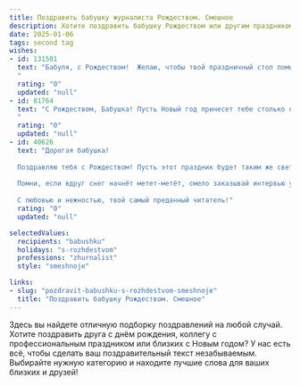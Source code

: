 ```yaml
---
title: Поздравить бабушку журналиста Рождеством. Смешное
description: Хотите поздравить бабушку Рождеством или другим праздником? Наш ИИ создаст незабываемое поздравление, а вы обязательно выделитесь среди других.  
date: 2025-01-06
tags: second tag
wishes:
- id: 131501
  text: "Бабуля, с Рождеством!  Желаю, чтобы твой праздничный стол ломился не только от вкусных блюд, но и от интересных сплетен, достойных пера настоящего журналиста! Пусть все твои \"эксклюзивы\" будут только радостными, а репортажи о твоей жизни — полны позитива и долголетия!  Счастливого Рождества!
  "
  rating: "0"
  updated: "null"
- id: 81764
  text: "С Рождеством, Бабушка! Пусть Новый год принесет тебе столько новостей, что даже ты, опытный журналист, не успеешь все записать! 😂
  "
  rating: "0"
  updated: "null"
- id: 40626
  text: "Дорогая бабушка!
  
  Поздравляю тебя с Рождеством! Пусть этот праздник будет таким же светлым, как твоё доброе сердце, и таким интересным, как самые захватывающие статьи! Желаю, чтобы стол всегда ломился от вкуснятины, а мы с тобой остались без редакционной правки — пусть будет всё, как мы любим!
  
  Помни, если вдруг снег начнёт метет-метёт, смело заказывай интервью у деда Мороза. Лучше его опыта по подаркам не найти! Пусть в твоей жизни будет столько счастья, сколько ты написала статей, и пусть каждый день приносит новые сюжеты для хорошего настроения!
  
  С любовью и нежностью, твой самый преданный читатель!"
  rating: "0"
  updated: "null"

selectedValues:
  recipients: "babushku"
  holidays: "s-rozhdestvom"
  professions: "zhurnalist"
  style: "smeshnoje"

links:
- slug: "pozdravit-babushku-s-rozhdestvom-smeshnoje"
  title: "Поздравить бабушку Рождеством. Смешное"
---
```


Здесь вы найдете отличную подборку поздравлений на любой случай.
Хотите поздравить друга с днём рождения, коллегу с профессиональным праздником или близких с Новым годом? У нас есть всё, чтобы сделать ваш поздравительный текст незабываемым. Выбирайте нужную категорию и находите лучшие слова для ваших близких и друзей!
